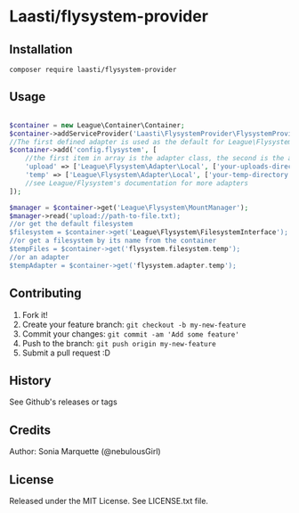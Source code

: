 # Laasti/flysystem-provider

## Installation

```
composer require laasti/flysystem-provider
```

## Usage

```php

$container = new League\Container\Container;
$container->addServiceProvider('Laasti\FlysystemProvider\FlysystemProvider');
//The first defined adapter is used as the default for League\Flysystem\FilesystemInterface
$container->add('config.flysystem', [
    //the first item in array is the adapter class, the second is the adapter's constructor parameters
    'upload' => ['League\Flysystem\Adapter\Local', ['your-uploads-directory']],
    'temp' => ['League\Flysystem\Adapter\Local', ['your-temp-directory']],
    //see League/Flysystem's documentation for more adapters
]);

$manager = $container->get('League\Flysystem\MountManager');
$manager->read('upload://path-to-file.txt);
//or get the default filesystem
$filesystem = $container->get('League\Flysystem\FilesystemInterface');
//or get a filesystem by its name from the container
$tempFiles = $container->get('flysystem.filesystem.temp');
//or an adapter
$tempAdapter = $container->get('flysystem.adapter.temp');

```

## Contributing

1. Fork it!
2. Create your feature branch: `git checkout -b my-new-feature`
3. Commit your changes: `git commit -am 'Add some feature'`
4. Push to the branch: `git push origin my-new-feature`
5. Submit a pull request :D

## History

See Github's releases or tags

## Credits

Author: Sonia Marquette (@nebulousGirl)

## License

Released under the MIT License. See LICENSE.txt file.